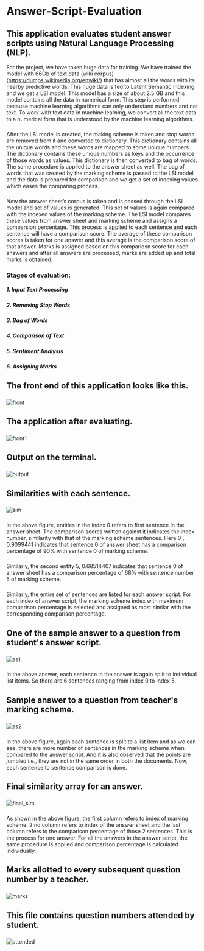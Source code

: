 # Answer-Script-Evaluation
## This application evaluates student answer scripts using Natural Language Processing (NLP).
For the project, we have taken huge data for training. We have trained the model with 66Gb of text data (wiki corpus) (https://dumps.wikimedia.org/enwiki/) that has
almost all the words with its nearby predictive words. This huge data is fed to Latent Semantic
Indexing and we get a LSI model. This model has a size of about 2.5 GB and this model
contains all the data in numerical form. This step is performed because machine learning
algorithms can only understand numbers and not text. To work with text data in machine
learning, we convert all the text data to a numerical form that is understood by the machine
learning algorithms. 
###    
After the LSI model is created, the making scheme is taken and stop
words are removed from it and converted to dictionary. This dictionary contains all the unique
words and these words are mapped to some unique numbers. The dictionary contains these
unique numbers as keys and the occurrence of those words as values. This dictionary is then
converted to bag of words. The same procedure is applied to the answer sheet as well. The bag
of words that was created by the marking scheme is passed to the LSI model and the data is
prepared for comparison and we get a set of indexing values which eases the comparing
process.
###    
Now the answer sheet’s corpus is taken and is passed through the LSI model and set of
values is generated. This set of values is again compared with the indexed values of the marking
scheme. The LSI model compares these values from answer sheet and marking scheme and
assigns a comparsion percentage. This process is applied to each sentence and each sentence will
have a comparison score. The average of these comparison scores is taken for one answer and
this average is the comparison score of that answer. Marks is assigned based on this compariosn
score for each answers and after all answers are processed, marks are added up and total marks is
obtained.
###
### Stages of evaluation:
##### 1. Input Text Processing
##### 2. Removing Stop Words
##### 3. Bag of Words
##### 4. Comparison of Text
##### 5. Sentiment Analysis
##### 6. Assigning Marks
###
## The front end of this application looks like this.
###  
![front](https://user-images.githubusercontent.com/40026126/72591767-00e90380-3927-11ea-958f-5943d3875ff3.png)
###  
## The application after evaluating.
###
![front1](https://user-images.githubusercontent.com/40026126/72591774-047c8a80-3927-11ea-898c-f4cbea0fd121.png)
### 
## Output on the terminal.
###
![output](https://user-images.githubusercontent.com/40026126/72591778-08a8a800-3927-11ea-9ef4-48732d55675c.png)
###
## Similarities with each sentence.
###
![sim](https://user-images.githubusercontent.com/40026126/72593537-3e4f9000-392b-11ea-9261-3931c08cd6d2.png)
###  
In the above figure, entities in the index 0 refers to first sentence in the answer sheet. The
comparison scores written against it indicates the index number, similarity with that of the
marking scheme sentences. Here 0 , 0.9099441 indicates that sentence 0 of answer sheet has a
comparison percentage of 90% with sentence 0 of marking scheme.
### 
Similarly, the second entity 5, 0.68514407 indicates that sentence 0 of answer sheet has a comparison percentage of 68% with
sentence number 5 of marking scheme. 
### 
Similarly, the entire set of sentences are listed for each
answer script. For each index of answer script, the marking scheme index with maximum comparison percentage is selected and assigned as most similar with the corresponding comparison percentage.
### 
## One of the sample answer to a question from student's answer script.
###
![as1](https://user-images.githubusercontent.com/40026126/72593915-347a5c80-392c-11ea-8547-d38df062cc8a.png)
###
In the above answer, each sentence in the answer is again split to individual list items. So there
are 6 sentences ranging from index 0 to index 5.
###
## Sample answer to a question from teacher's marking scheme.
###
![as2](https://user-images.githubusercontent.com/40026126/72593919-36dcb680-392c-11ea-9440-137c916fd0d1.png)
###
In the above figure, again each sentence is split to a list item and as we can see, there are more
number of sentences in the marking scheme when compared to the answer script. And it is also
observed that the points are jumbled i.e., they are not in the same order in both the documents.
Now, each sentence to sentence comparison is done.
###
## Final similarity array for an answer.
###
![final_sim](https://user-images.githubusercontent.com/40026126/72594290-1f51fd80-392d-11ea-81f2-dbc6ee55cc55.png)
###
As shown in the above figure, the first column refers to index of marking scheme. 2 nd
column refers to index of the answer sheet and the last column refers to the comparison
percentage of those 2 sentences. This is the process for one answer. For all the answers in the
answer script, the same procedure is applied and comparison percentage is calculated
individually.
###
## Marks allotted to every subsequent question number by a teacher.
###
![marks](https://user-images.githubusercontent.com/40026126/72592725-3393fb80-3929-11ea-86fb-a0858112fea8.png)
###
## This file contains question numbers attended by student.
###
![attended](https://user-images.githubusercontent.com/40026126/72592730-37278280-3929-11ea-9949-f05ea4936944.png)
